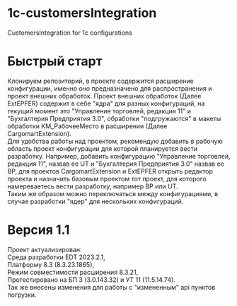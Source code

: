 # 1c-customersIntegration
CustomersIntegration for 1c configurations
# Быстрый старт
Клонируем репозиторий, в проекте содержится расширение конфигурации, именно оно предназначено для распространения и проект внешних обработок.
Проект внешних обработок (Далее ExtEPFER) содержит в себе "ядра" для разных конфигураций, на текущий момент это "Управление торговлей, редакция 11" и  "Бухгалтерия Предприятия 3.0", обработки "подгружаются" в макеты обработки КМ_РабочееМесто в расширении (Далее CargomartExtension).  
Для удобства работы над проектом, рекомендую добавить в рабочую область проект конфигурации для которой планируется вести разработку. Например, добавить конфигурацию "Управление торговлей, редакция 11", назвав ее UT и "Бухгалтерия Предприятия 3.0" назвав ее BP, для проектов CargomartExtension и ExtEPFER открыть редактор проекта и назначить базовым проектом тот проект, для которого намереваетесь вести разработку, например BP или UT.  
Таким же образом можно переключаться между конфигурациями, в случае разработки "ядер" для нескольких конфигураций.
# Версия 1.1
Проект актуализирован: \
Среда разработки EDT 2023.2.1,\
Платформу 8.3 (8.3.23.1865),\
Режим совместимости расширения 8.3.21,\
Протестировано на БП 3 (3.0.143.32) и УТ 11 (11.5.14.74).\
Так же внесены изменения для работы с "измененным" api пунктов погрузки.
